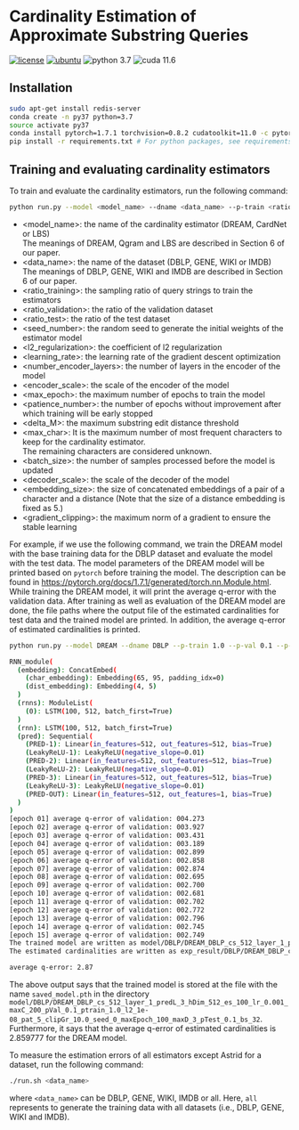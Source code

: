 # Cardinality Estimation of Approximate Substring Queries

[![license](https://img.shields.io/github/license/sykwon/teddy-dream?color=brightgreen)](https://github.com/sykwon/teddy-dream/blob/master/LICENSE)
[![ubuntu](https://img.shields.io/badge/ubuntu-v18.04-orange)](https://wiki.ubuntu.com/Releases)
![python 3.7](https://img.shields.io/badge/python-v3.7-blue)
![cuda 11.6](https://img.shields.io/badge/cuda-v11.6-blue)

## Installation

```bash
sudo apt-get install redis-server
conda create -n py37 python=3.7
source activate py37
conda install pytorch=1.7.1 torchvision=0.8.2 cudatoolkit=11.0 -c pytorch -c nvidia
pip install -r requirements.txt # For python packages, see requirements.txt
```

## Training and evaluating cardinality estimators

To train and evaluate the cardinality estimators, run the following command:

```bash
python run.py --model <model_name> --dname <data_name> --p-train <ratio_training> --p-val <ratio_validation> --p-test <ratio_test> --seed <seed_number> --l2 <l2_regularization> --lr <learning_rate> --layer <number_encoder_layers> --pred-layer <number_decoder_layers> --cs <encoder_scale> --max-epoch <max_epoch> --patience <patience_number> --max-d <delta_M> --max-char <max_char> --bs <batch_size> --h-dim <decoder_scale> --es <embedding_size> --clip-gr <gradient_clipping> 
```

* <model_name>: the name of the cardinality estimator (DREAM, CardNet or LBS)  
The meanings of DREAM, Qgram and LBS are described in Section 6 of our paper.
* <data_name>: the name of the dataset (DBLP, GENE, WIKI or IMDB)  
The meanings of DBLP, GENE, WIKI and IMDB are described in Section 6 of our paper.
* <ratio_training>: the sampling ratio of query strings to train the estimators
* <ratio_validation>: the ratio of the validation dataset
* <ratio_test>: the ratio of the test dataset
* <seed_number>: the random seed to generate the initial weights of the estimator model
* <l2_regularization>: the coefficient of l2 regularization
* <learning_rate>: the learning rate of the gradient descent optimization
* <number_encoder_layers>: the number of layers in the encoder of the model
* <encoder_scale>: the scale of the encoder of the model
* <max_epoch>: the maximum number of epochs to train the model
* <patience_number>: the number of epochs without improvement after which training will be early stopped
* <delta_M>: the maximum substring edit distance threshold
* <max_char>: It is the maximum number of most frequent characters to keep for the cardinality estimator.  
    The remaining characters are considered unknown.
* <batch_size>: the number of samples processed before the model is updated
* <decoder_scale>: the scale of the decoder of the model
* <embedding_size>: the size of concatenated embeddings of a pair of a character and a distance (Note that the size of a distance embedding is fixed as 5.)
* <gradient_clipping>: the maximum norm of a gradient to ensure the stable learning

For example, if we use the following command, we train the DREAM model with the base training data for the DBLP dataset and evaluate the model with the test data.
The model parameters of the DREAM model will be printed based on ```pytorch```  before training the model. The description can be found in <https://pytorch.org/docs/1.7.1/generated/torch.nn.Module.html>.
While training the DREAM model, it will print the average q-error with the validation data.
After training as well as evaluation of the DREAM model are done, the file paths where the output file of the estimated cardinalities for test data and the trained model are printed.
In addition, the average q-error of estimated cardinalities is printed.

```bash
python run.py --model DREAM --dname DBLP --p-train 1.0 --p-val 0.1 --p-test 0.1 --seed 0 --l2 0.00000001 --lr 0.001 --layer 1 --pred-layer 3 --cs 512 --max-epoch 100 --patience 5 --max-d 3 --max-char 200 --bs 32 --h-dim 512 --es 100 --clip-gr 10.0

RNN_module(
  (embedding): ConcatEmbed(
    (char_embedding): Embedding(65, 95, padding_idx=0)
    (dist_embedding): Embedding(4, 5)
  )
  (rnns): ModuleList(
    (0): LSTM(100, 512, batch_first=True)
  )
  (rnn): LSTM(100, 512, batch_first=True)
  (pred): Sequential(
    (PRED-1): Linear(in_features=512, out_features=512, bias=True)
    (LeakyReLU-1): LeakyReLU(negative_slope=0.01)
    (PRED-2): Linear(in_features=512, out_features=512, bias=True)
    (LeakyReLU-2): LeakyReLU(negative_slope=0.01)
    (PRED-3): Linear(in_features=512, out_features=512, bias=True)
    (LeakyReLU-3): LeakyReLU(negative_slope=0.01)
    (PRED-OUT): Linear(in_features=512, out_features=1, bias=True)
  )
)
[epoch 01] average q-error of validation: 004.273
[epoch 02] average q-error of validation: 003.927
[epoch 03] average q-error of validation: 003.431
[epoch 04] average q-error of validation: 003.189
[epoch 05] average q-error of validation: 002.899
[epoch 06] average q-error of validation: 002.858
[epoch 07] average q-error of validation: 002.874
[epoch 08] average q-error of validation: 002.695
[epoch 09] average q-error of validation: 002.700
[epoch 10] average q-error of validation: 002.681
[epoch 11] average q-error of validation: 002.702
[epoch 12] average q-error of validation: 002.772
[epoch 13] average q-error of validation: 002.796
[epoch 14] average q-error of validation: 002.745
[epoch 15] average q-error of validation: 002.749
The trained model are written as model/DBLP/DREAM_DBLP_cs_512_layer_1_predL_3_hDim_512_es_100_lr_0.001_maxC_200_pVal_0.1_ptrain_1.0_l2_1e-08_pat_5_clipGr_10.0_seed_0_maxEpoch_100_maxD_3_pTest_0.1_bs_32/saved_model.pth 
The estimated cardinalities are written as exp_result/DBLP/DREAM_DBLP_cs_512_layer_1_predL_3_hDim_512_es_100_lr_0.001_maxC_200_pVal_0.1_ptrain_1.0_l2_1e-08_pat_5_clipGr_10.0_seed_0_maxEpoch_100_maxD_3_pTest_0.1_bs_32/analysis_lat_gpu.csv

average q-error: 2.87
```

The above output says that the trained model is stored at the file with the name ```saved_model.pth``` in the directory ```model/DBLP/DREAM_DBLP_cs_512_layer_1_predL_3_hDim_512_es_100_lr_0.001_maxC_200_pVal_0.1_ptrain_1.0_l2_1e-08_pat_5_clipGr_10.0_seed_0_maxEpoch_100_maxD_3_pTest_0.1_bs_32```.
Furthermore, it says that the average q-error of estimated cardinalities is 2.859777 for the DREAM model.

To measure the estimation errors of all estimators except Astrid for a dataset, run the following command:

```bash
./run.sh <data_name>
```

where ```<data_name>``` can be DBLP, GENE, WIKI, IMDB or all. Here, ```all``` represents to generate the training data with all datasets (i.e., DBLP, GENE, WIKI and IMDB).
